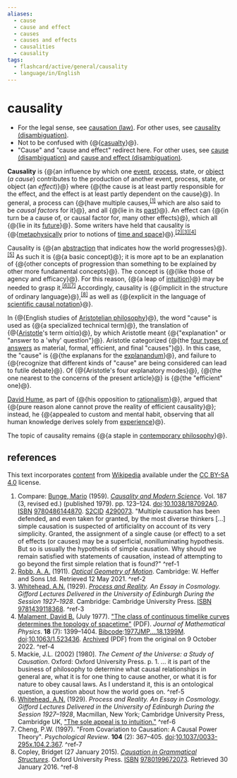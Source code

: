 ```yaml
---
aliases:
  - cause
  - cause and effect
  - causes
  - causes and effects
  - causalities
  - causality
tags:
  - flashcard/active/general/causality
  - language/in/English
---
```


# causality

- For the legal sense, see [causation (law)](causation%20(law).md). For other uses, see [causality (disambiguation)](causality%20(disambiguation).md).
- Not to be confused with {@{[casualty](casualty.md)}@}.
- "Cause" and "cause and effect" redirect here. For other uses, see [cause (disambiguation)](cause%20(disambiguation).md) and [cause and effect (disambiguation)](cause%20and%20effect%20(disambiguation).md). <!--SR:!2025-02-15,88,270-->

__Causality__ is {@{an influence by which one [event](event%20(philosophy).md), [process](process.md), state, or [object](subject%20and%20object%20(philosophy).md) (_a_ _cause_) contributes to the production of another event, process, state, or object (an _effect_)}@} where {@{the cause is at least partly responsible for the effect, and the effect is at least partly dependent on the cause}@}. In general, a process can {@{have multiple causes,<sup>[\[1\]](#^ref-1)</sup> which are also said to be _causal factors_ for it}@}, and all {@{lie in its [past](past.md)}@}. An effect can {@{in turn be a cause of, or causal factor for, many other effects}@}, which all {@{lie in its [future](future.md)}@}. Some writers have held that causality is {@{[metaphysically](metaphysics.md) prior to notions of [time and space](spacetime.md)}@}.<sup>[\[2\]](#^ref-2)</sup><sup>[\[3\]](#^ref-3)</sup><sup>[\[4\]](#^ref-4)</sup> <!--SR:!2024-12-02,46,290!2024-12-26,70,310!2024-12-20,64,310!2024-12-24,68,310!2024-12-11,55,310!2024-12-26,70,310!2024-12-06,50,290-->

Causality is {@{an [abstraction](abstraction.md) that indicates how the world progresses}@}.<sup>[\[5\]](#^ref-5)</sup> As such it is {@{a basic concept}@}; it is more apt to be an explanation of {@{other concepts of progression than something to be explained by other more fundamental concepts}@}. The concept is {@{like those of agency and efficacy}@}. For this reason, {@{a leap of [intuition](intuition.md)}@} may be needed to grasp it.<sup>[\[6\]](#^ref-6)</sup><sup>[\[7\]](#^ref-7)</sup> Accordingly, causality is {@{implicit in the structure of ordinary language}@},<sup>[\[8\]](#^ref-8)</sup> as well as {@{explicit in the language of [scientific causal notation](causal%20notation.md)}@}. <!--SR:!2024-11-23,37,290!2024-12-06,50,290!2024-11-20,34,290!2024-12-11,55,310!2024-12-16,60,310!2024-12-11,55,310!2024-12-26,70,310-->

In {@{English studies of [Aristotelian philosophy](aristotelianism.md)}@}, the word "cause" is used as {@{a specialized technical term}@}, the translation of {@{[Aristotle](aristotle.md)'s term αἰτία}@}, by which Aristotle meant {@{"explanation" or "answer to a 'why' question"}@}. Aristotle categorized {@{the [four types of answers](four%20causes.md) as material, formal, efficient, and final "causes"}@}. In this case, the "cause" is {@{the explanans for the [explanandum](explanandum%20and%20explanans.md)}@}, and failure to {@{recognize that different kinds of "cause" are being considered can lead to futile debate}@}. Of {@{Aristotle's four explanatory modes}@}, {@{the one nearest to the concerns of the present article}@} is {@{the "efficient" one}@}. <!--SR:!2024-12-24,68,310!2024-12-16,60,310!2024-12-16,60,310!2024-12-26,70,310!2024-12-11,55,310!2025-02-02,93,290!2024-12-16,60,310!2024-12-16,60,310!2024-12-16,60,310!2024-12-26,70,310-->

[David Hume](David%20Hume.md), as part of {@{his opposition to [rationalism](rationalism.md)}@}, argued that {@{pure reason alone cannot prove the reality of efficient causality}@}; instead, he {@{appealed to custom and mental habit, observing that all human knowledge derives solely from [experience](experience.md)}@}. <!--SR:!2025-04-16,151,310!2024-12-06,50,290!2024-12-02,46,290-->

The topic of causality remains {@{a staple in [contemporary philosophy](contemporary%20philosophy.md)}@}. <!--SR:!2024-12-20,64,310-->

## references

This text incorporates [content](https://en.wikipedia.org/wiki/causality) from [Wikipedia](Wikipedia.md) available under the [CC BY-SA 4.0](https://creativecommons.org/licenses/by-sa/4.0/) license.

1. Compare: [Bunge, Mario](Mario%20Bunge.md) (1959). [_Causality and Modern Science_](https://books.google.com/books?id=YKkhLwpH09YC). Vol. 187 (3, revised ed.) (published 1979). pp. 123–124. [doi](digital%20object%20identifier.md):[10.1038/187092A0](https://doi.org/10.1038%2F187092A0). [ISBN](ISBN.md) [9780486144870](https://en.wikipedia.org/wiki/Special%3ABookSources/9780486144870). [S2CID](Semantic%20Scholar.md#S2CID) [4290073](https://api.semanticscholar.org/CorpusID:4290073). "Multiple causation has been defended, and even taken for granted, by the most diverse thinkers [...] simple causation is suspected of artificiality on account of its very simplicity. Granted, the assignment of a single cause (or effect) to a set of effects (or causes) may be a superficial, nonilluminating hypothesis. But so is usually the hypothesis of simple causation. Why should we remain satisfied with statements of causation, instead of attempting to go beyond the first simple relation that is found?" <a id="^ref-1"></a>^ref-1
2. [Robb, A. A.](Alfred%20Robb.md) (1911). [_Optical Geometry of Motion_](https://archive.org/details/opticalgeometryo00robbrich). Cambridge: W. Heffer and Sons Ltd. Retrieved 12 May 2021. <a id="^ref-2"></a>^ref-2
3. [Whitehead, A.N.](Alfred%20North%20Whitehead.md) (1929). _[Process and Reality](Process%20and%20Reality.md). An Essay in Cosmology. Gifford Lectures Delivered in the University of Edinburgh During the Session 1927–1928_. Cambridge: Cambridge University Press. [ISBN](ISBN.md) [9781439118368](https://en.wikipedia.org/wiki/Special%3ABookSources/9781439118368). <a id="^ref-3"></a>^ref-3
4. [Malament, David B.](David%20Malament.md) (July 1977). ["The class of continuous timelike curves determines the topology of spacetime"](https://hal.archives-ouvertes.fr/hal-02391730/file/Ontological%20Math%5D%5BPhysics%20mirror%20between%20Noether%20and%20Planck.pdf) (PDF). _Journal of Mathematical Physics_. __18__ (7): 1399–1404. [Bibcode](bibcode.md):[1977JMP....18.1399M](https://ui.adsabs.harvard.edu/abs/1977JMP....18.1399M). [doi](digital%20object%20identifier.md):[10.1063/1.523436](https://doi.org/10.1063%2F1.523436). [Archived](https://ghostarchive.org/archive/20221009/https://hal.archives-ouvertes.fr/hal-02391730/file/Ontological%20Math%5D%5BPhysics%20mirror%20between%20Noether%20and%20Planck.pdf) (PDF) from the original on 9 October 2022. <a id="^ref-4"></a>^ref-4
5. Mackie, J.L. (2002) [1980]. _The Cement of the Universe: a Study of Causation_. Oxford: Oxford University Press. p. 1. ... it is part of the business of philosophy to determine what causal relationships in general are, what it is for one thing to cause another, or what it is for nature to obey causal laws. As I understand it, this is an ontological question, a question about how the world goes on. <a id="^ref-5"></a>^ref-5
6. [Whitehead, A.N.](Alfred%20North%20Whitehead.md) (1929). _Process and Reality. An Essay in Cosmology. Gifford Lectures Delivered in the University of Edinburgh During the Session 1927–1928_, Macmillan, New York; Cambridge University Press, Cambridge UK, ["The sole appeal is to intuition."](https://archive.org/stream/AlfredNorthWhiteheadProcessAndReality/Alfred%20North%20Whitehead%20-%20Process%20and%20Reality#page/n47/mode/2up) <a id="^ref-6"></a>^ref-6
7. Cheng, P.W. (1997). "From Covariation to Causation: A Causal Power Theory". _Psychological Review_. __104__ (2): 367–405. [doi](digital%20object%20identifier.md):[10.1037/0033-295x.104.2.367](https://doi.org/10.1037%2F0033-295x.104.2.367). <a id="^ref-7"></a>^ref-7
8. Copley, Bridget (27 January 2015). [_Causation in Grammatical Structures_](https://global.oup.com/academic/product/causation-in-grammatical-structures-9780199672073). Oxford University Press. [ISBN](ISBN.md) [9780199672073](https://en.wikipedia.org/wiki/Special%3ABookSources/9780199672073). Retrieved 30 January 2016. <a id="^ref-8"></a>^ref-8
